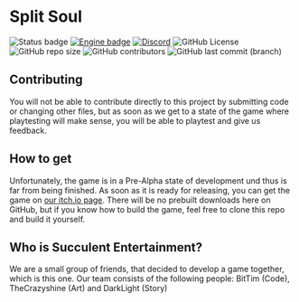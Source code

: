 # Split Soul

![Status badge](https://img.shields.io/badge/Status-Pre--Alpha-critical?style=for-the-badge "Development Status") [![Engine badge](https://img.shields.io/badge/Engine-Unity_2020.3.12f-inactive?logo=unity&style=for-the-badge)](https://unity.com/ "Game Engine") [![Discord](https://img.shields.io/discord/751547933341515905.svg?label=Discord&logo=Discord&logoColor=ffffff&colorB=5865f2&style=for-the-badge)](https://discord.gg/9QsFASbTGt "Join our community")
![GitHub License](https://img.shields.io/github/license/SucculentEntertainment/Split-Soul?logo=github&style=for-the-badge "License")
![GitHub repo size](https://img.shields.io/github/repo-size/SucculentEntertainment/Split-Soul?logo=github&style=for-the-badge) ![GitHub contributors](https://img.shields.io/github/contributors/SucculentEntertainment/Split-Soul?logo=github&style=for-the-badge "Contributors") ![GitHub last commit (branch)](https://img.shields.io/github/last-commit/SucculentEntertainment/Split-Soul/dev?logo=github&style=for-the-badge "Last commit")

## Contributing
You will not be able to contribute directly to this project by submitting code or changing other files, but as soon as we get to a state of the game where playtesting will make sense, you will be able to playtest and give us feedback.

## How to get
Unfortunately, the game is in a Pre-Alpha state of development und thus is far from being finished. As soon as it is ready for releasing, you can get the game on [our itch.io page](https://succulent-entertainment.itch.io/). There will be no prebuilt downloads here on GitHub, but if you know how to build the game, feel free to clone this repo and build it yourself.

## Who is Succulent Entertainment?
We are a small group of friends, that decided to develop a game together, which is this one. Our team consists of the following people:
BitTim (Code), TheCrazyshine (Art) and DarkLight (Story)

